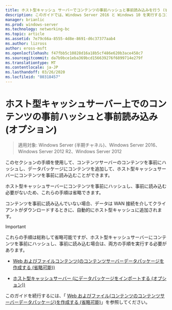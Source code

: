 ```yaml
---
title: ホスト型キャッシュ サーバーでコンテンツの事前ハッシュと事前読み込みを行う (省略可能)
description: このガイドでは、Windows Server 2016 と Windows 10 を実行するコンピューターに、ホスト型キャッシュモードで BranchCache を展開する手順について説明します。
manager: brianlic
ms.prod: windows-server
ms.technology: networking-bc
ms.topic: article
ms.assetid: 7e79c66a-8555-4d8e-8691-d6c37377aab4
ms.author: lizross
author: eross-msft
ms.openlocfilehash: f47fbb5c10828d16a18b5cf486e620b3ace458c7
ms.sourcegitcommit: da7b9bce1eba369bcd156639276f6899714e279f
ms.translationtype: MT
ms.contentlocale: ja-JP
ms.lasthandoff: 03/26/2020
ms.locfileid: "80318457"
---
```

# <a name="prehash-and-preload-content-on-the-hosted-cache-server-optional"></a>ホスト型キャッシュサーバー上でのコンテンツの事前ハッシュと事前読み込み \(オプション\)

>適用対象: Windows Server (半期チャネル)、Windows Server 2016、Windows Server 2012 R2、Windows Server 2012

このセクションの手順を使用して、コンテンツサーバーのコンテンツを事前にハッシュし、データパッケージにコンテンツを追加して、ホスト型キャッシュサーバーにコンテンツを事前に読み込むことができます。 

ホスト型キャッシュサーバーにコンテンツを事前にハッシュし、事前に読み込む必要がないため、これらの手順は省略できます。 

コンテンツを事前に読み込んでいない場合、データは WAN 接続を介してクライアントがダウンロードするときに、自動的にホスト型キャッシュに追加されます。

>[!IMPORTANT]
>これらの手順は総称して省略可能ですが、ホスト型キャッシュサーバーにコンテンツを事前にハッシュし、事前に読み込む場合は、両方の手順を実行する必要があります。

- [Web およびファイルコンテンツ&#40;のコンテンツサーバーデータパッケージを作成する (省略可能)&#41;](8-Bc-Data-Packages.md)
  
- [ホスト型キャッシュサーバー &#40;にデータパッケージをインポートする (オプション)&#41;](9-Bc-Import-Data.md)

このガイドを続行するには、「 [Web およびファイル&#40;コンテンツのコンテンツサーバーデータパッケージ&#41;を作成する (省略可能)](8-Bc-Data-Packages.md)」を参照してください。